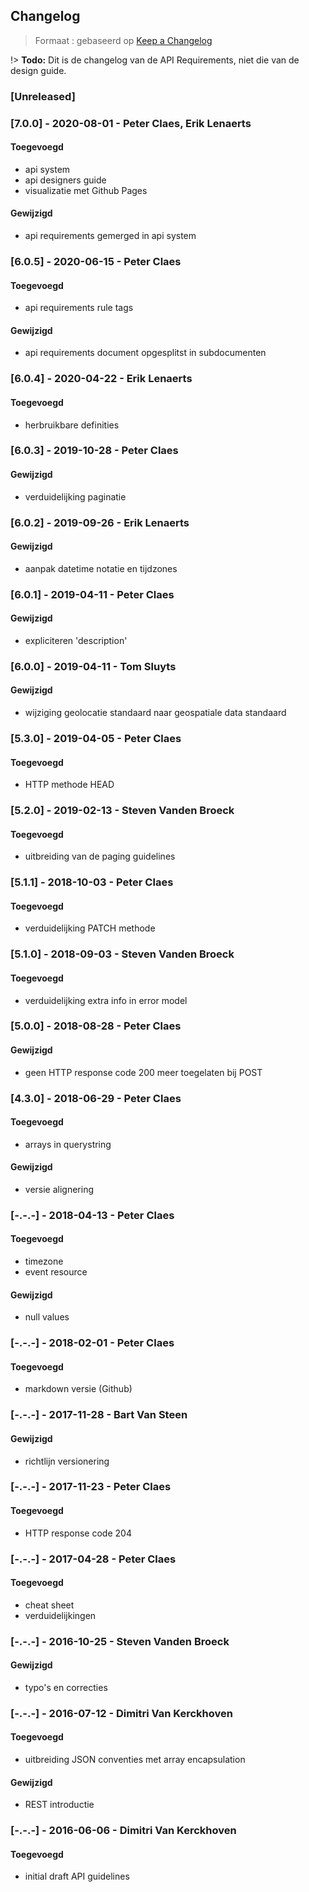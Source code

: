 ## Changelog

> Formaat : gebaseerd op [Keep a Changelog](https://keepachangelog.com/nl/1.0.0/)

!> **Todo:** Dit is de changelog van de API Requirements, niet die van de design guide.

### [Unreleased]

### [7.0.0] - 2020-08-01 - Peter Claes, Erik Lenaerts
#### Toegevoegd
- api system
- api designers guide
- visualizatie met Github Pages

#### Gewijzigd
- api requirements gemerged in api system

### [6.0.5] - 2020-06-15 - Peter Claes
#### Toegevoegd
- api requirements rule tags

#### Gewijzigd
- api requirements document opgesplitst in subdocumenten

### [6.0.4] - 2020-04-22 - Erik Lenaerts
#### Toegevoegd
- herbruikbare definities

### [6.0.3] - 2019-10-28 - Peter Claes
#### Gewijzigd
- verduidelijking paginatie

### [6.0.2] - 2019-09-26 - Erik Lenaerts
#### Gewijzigd
- aanpak datetime notatie en tijdzones

### [6.0.1] - 2019-04-11 - Peter Claes
#### Gewijzigd
- expliciteren 'description'

### [6.0.0] - 2019-04-11 - Tom Sluyts
#### Gewijzigd
- wijziging geolocatie standaard naar geospatiale data standaard

### [5.3.0] - 2019-04-05 - Peter Claes
#### Toegevoegd
- HTTP methode HEAD

### [5.2.0] - 2019-02-13 - Steven Vanden Broeck
#### Toegevoegd
- uitbreiding van de paging guidelines

### [5.1.1] - 2018-10-03 - Peter Claes
#### Toegevoegd
- verduidelijking PATCH methode

### [5.1.0] - 2018-09-03 - Steven Vanden Broeck
#### Toegevoegd
- verduidelijking extra info in error model

### [5.0.0] - 2018-08-28 - Peter Claes
#### Gewijzigd
- geen HTTP response code 200 meer toegelaten bij POST

### [4.3.0] - 2018-06-29 - Peter Claes
#### Toegevoegd
- arrays in querystring

#### Gewijzigd
- versie alignering

### [-.-.-] - 2018-04-13 - Peter Claes
#### Toegevoegd
- timezone
- event resource

#### Gewijzigd
- null values

### [-.-.-] - 2018-02-01 - Peter Claes
#### Toegevoegd
- markdown versie (Github)

### [-.-.-] - 2017-11-28 - Bart Van Steen
#### Gewijzigd
- richtlijn versionering

### [-.-.-] - 2017-11-23 - Peter Claes
#### Toegevoegd
- HTTP response code 204

### [-.-.-] - 2017-04-28 - Peter Claes
#### Toegevoegd
- cheat sheet
- verduidelijkingen

### [-.-.-] - 2016-10-25 - Steven Vanden Broeck
#### Gewijzigd
- typo's en correcties

### [-.-.-] - 2016-07-12 - Dimitri Van Kerckhoven
#### Toegevoegd
- uitbreiding JSON conventies met array encapsulation

#### Gewijzigd
- REST introductie

### [-.-.-] - 2016-06-06 - Dimitri Van Kerckhoven
#### Toegevoegd
- initial draft API guidelines




